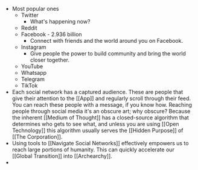 - Most popular ones
	- Twitter
		- What's happening now?
	- Reddit
	- Facebook - 2.936 billion
		- Connect with friends and the world around you on Facebook.
	- Instagram
		- Give people the power to build community and bring the world closer together.
	- YouTube
	- Whatsapp
	- Telegram
	- TikTok
- Each social network has a captured audience. These are people that give their attention to the [[App]] and regularly scroll through their feed. You can reach these people with a message, if you know how. Reaching people through social media it's an obscure art; why obscure? Because the inherent [[Medium of Thought]] has a closed-source algorithm that determines who gets to see what, and unless you are using [[Open Technology]] this algorithm usually serves the [[Hidden Purpose]] of [[The Corporation]].
- Using tools to [[Navigate Social Networks]] effectively empowers us to reach large portions of humanity. This can quickly accelerate our [[Global Transition]] into [[Archearchy]].
-